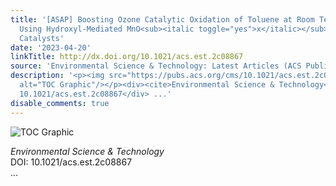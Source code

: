 ```yaml
---
title: '[ASAP] Boosting Ozone Catalytic Oxidation of Toluene at Room Temperature by
  Using Hydroxyl-Mediated MnO<sub><italic toggle="yes">x</italic></sub>/Al<sub>2</sub>O<sub>3</sub>
  Catalysts'
date: '2023-04-20'
linkTitle: http://dx.doi.org/10.1021/acs.est.2c08867
source: 'Environmental Science & Technology: Latest Articles (ACS Publications)'
description: '<p><img src="https://pubs.acs.org/cms/10.1021/acs.est.2c08867/asset/images/medium/es2c08867_0007.gif"
  alt="TOC Graphic"/></p><div><cite>Environmental Science & Technology</cite></div><div>DOI:
  10.1021/acs.est.2c08867</div> ...'
disable_comments: true
---
```

<p><img src="https://pubs.acs.org/cms/10.1021/acs.est.2c08867/asset/images/medium/es2c08867_0007.gif" alt="TOC Graphic"/></p><div><cite>Environmental Science & Technology</cite></div><div>DOI: 10.1021/acs.est.2c08867</div> ...